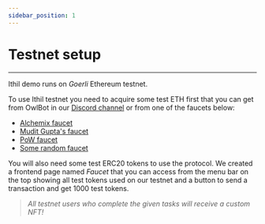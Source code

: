 ```yaml
---
sidebar_position: 1
---
```


# Testnet setup

---

Ithil demo runs on *Goerli* Ethereum testnet.

To use Ithil testnet you need to acquire some test ETH first that you can get from OwlBot in our [Discord channel](https://discord.gg/tEaGBcGdQC) or from one of the faucets below:
* [Alchemix faucet](https://goerlifaucet.com/)
* [Mudit Gupta's faucet](https://goerli-faucet.mudit.blog/)
* [PoW faucet](https://goerli-faucet.pk910.de/)
* [Some random faucet](https://goerli-faucet.slock.it/)

You will also need some test ERC20 tokens to use the protocol.
We created a frontend page named *Faucet* that you can access from the menu bar on the top showing all test tokens used on our testnet and a button to send a transaction and get 1000 test tokens.

> *All testnet users who complete the given tasks will receive a custom NFT!*
